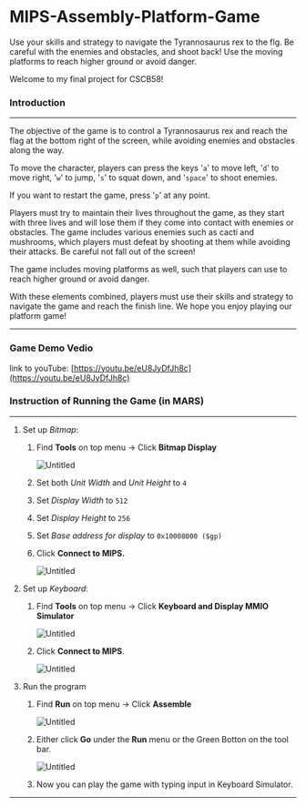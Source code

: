 # MIPS-Assembly-Platform-Game
Use your skills and strategy to navigate the Tyrannosaurus rex to the flg. Be careful with the enemies and obstacles, and shoot back! Use the moving platforms to reach higher ground or avoid danger.

Welcome to my final project for CSCB58!

### Introduction

---

The objective of the game is to control a Tyrannosaurus rex and reach the flag at the bottom right of the screen, while avoiding enemies and obstacles along the way.

To move the character, players can press the keys '`a`' to move left, '`d`' to move right, '`w`' to jump, '`s`' to squat down, and '`space`' to shoot enemies.

If you want to restart the game, press '`p`' at any point.

Players must try to maintain their lives throughout the game, as they start with three lives and will lose them if they come into contact with enemies or obstacles. The game includes various enemies such as cacti and mushrooms, which players must defeat by shooting at them while avoiding their attacks. Be careful not fall out of the screen!

The game includes moving platforms as well, such that players can use to reach higher ground or avoid danger.

With these elements combined, players must use their skills and strategy to navigate the game and reach the finish line. We hope you enjoy playing our platform game!

---

### Game Demo Vedio

link to youTube: [https://youtu.be/eU8JyDfJh8c](https://youtu.be/eU8JyDfJh8c)

### Instruction of Running the Game (in MARS)

---

1. Set up *Bitmap*:
    1. Find **Tools** on top menu → Click **Bitmap Display**
        
        ![Untitled](https://s3-us-west-2.amazonaws.com/secure.notion-static.com/01d3c972-9ef8-400d-91c4-91f36a773493/Untitled.png)
        
    2. Set both *Unit Width* and *Unit Height* to `4`
    3. Set *Display Width* to `512`
    4. Set *Display Height* to `256`
    5. Set *Base address for display* to `0x10008000 ($gp)`
    6. Click **Connect to MIPS.**
        
        ![Untitled](https://s3-us-west-2.amazonaws.com/secure.notion-static.com/cb39cce1-2dd5-433b-b28c-16ac57a1eafa/Untitled.png)
        
2. Set up *Keyboard*:
    1. Find **Tools** on top menu → Click **Keyboard and Display MMIO Simulator**
        
        ![Untitled](https://s3-us-west-2.amazonaws.com/secure.notion-static.com/652ec934-5144-44ce-b4b9-761ea4b21156/Untitled.png)
        
    2. Click **Connect to MIPS**.
        
        ![Untitled](https://s3-us-west-2.amazonaws.com/secure.notion-static.com/4f14be62-09e1-4184-b34d-0105d651c8ee/Untitled.png)
        
3. Run the program
    1. Find **Run** on top menu → Click **Assemble**
        
        ![Untitled](https://s3-us-west-2.amazonaws.com/secure.notion-static.com/2c44a713-f65b-45c3-8fed-e8604fcf1481/Untitled.png)
        
    2. Either click **Go** under the **Run** menu or the Green Botton on the tool bar.
        
        ![Untitled](https://s3-us-west-2.amazonaws.com/secure.notion-static.com/30ae48b3-b7ad-40cc-ae4a-b45608dfa56f/Untitled.png)
        
    3. Now you can play the game with typing input in Keyboard Simulator.

---
